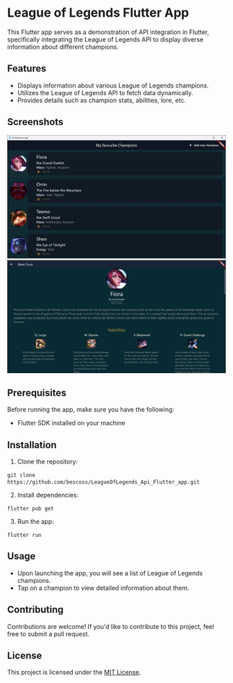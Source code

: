 # League of Legends Flutter App

This Flutter app serves as a demonstration of API integration in Flutter, specifically integrating the League of Legends API to display diverse information about different champions.

## Features

- Displays information about various League of Legends champions.
- Utilizes the League of Legends API to fetch data dynamically.
- Provides details such as champion stats, abilities, lore, etc.

## Screenshots

![Screenshot 1](screenshots/screenshot1.jpg)
![Screenshot 2](screenshots/screenshot2.jpg)

## Prerequisites

Before running the app, make sure you have the following:

- Flutter SDK installed on your machine

## Installation

1. Clone the repository:

```
git clone https://github.com/bescoss/LeagueOfLegends_Api_Flutter_app.git
```

2. Install dependencies:

```
flutter pub get
```

3. Run the app:

```
flutter run
```

## Usage

- Upon launching the app, you will see a list of League of Legends champions.
- Tap on a champion to view detailed information about them.

## Contributing

Contributions are welcome! If you'd like to contribute to this project, feel free to submit a pull request.

## License

This project is licensed under the [MIT License](LICENSE).
